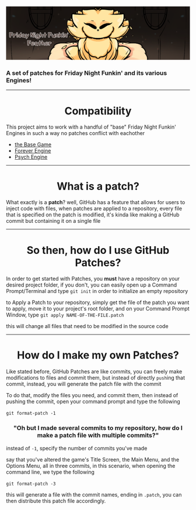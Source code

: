<p align="left">
  <img src=".assets/header.png"/></a>
  <h3 align="left">A set of patches for Friday Night Funkin' and its various Engines!</h3>
</p>

----------------------------------------------

<h1 align="center">
Compatibility
</h1>

This project aims to work with a handful of "base" Friday Night Funkin' Engines in such a way no patches conflict with eachother

- [the Base Game](https://github.com/FunkinCrew/Funkin)
- [Forever Engine](https://github.com/BeastlyGabi/Forever-Engine-Archive)
- [Psych Engine](https://github.com/ShadowMario/FNF-PsychEngine)

----------------------------------------------

<h1 align="center">
What is a patch?
</h1>

What exactly is a **patch**? well, GitHub has a feature that allows for users to inject code with files, when patches are applied to a repository, every file that is specified on the patch is modified, it's kinda like making a GitHub commit but containing it on a single file

----------------------------------------------

<h1 align="center">
So then, how do I use GitHub Patches?
</h1>

In order to get started with Patches, you **must** have a repository on your desired project folder, if you don't, you can easily open up a Command Prompt/Terminal and type `git init` in order to initialize an empty repository

to Apply a Patch to your repository, simply get the file of the patch you want to apply, move it to your project's root folder, and on your Command Prompt Window, type `git apply NAME-OF-THE-FILE.patch`

this will change all files that need to be modified in the source code

----------------------------------------------

<h1 align="center">
How do I make my own Patches?
</h1>

Like stated before, GitHub Patches are like commits, you can freely make modifications to files and commit them, but instead of directly `push`ing that commit, instead, you will generate the patch file with the commit

To do that, modify the files you need, and commit them, then instead of pushing the commit, open your command prompt and type the following

`git format-patch -1`

<h3 align="center">
"Oh but I made several commits to my repository, how do I make a patch file with multiple commits?"
</h3>

instead of `-1`, specify the number of commits you've made

say that you've altered the game's Title Screen, the Main Menu, and the Options Menu, all in three commits, in this scenario, when opening the command line, we type the following

`git format-patch -3`

this will generate a file with the commit names, ending in `.patch`, you can then distribute this patch file accordingly.